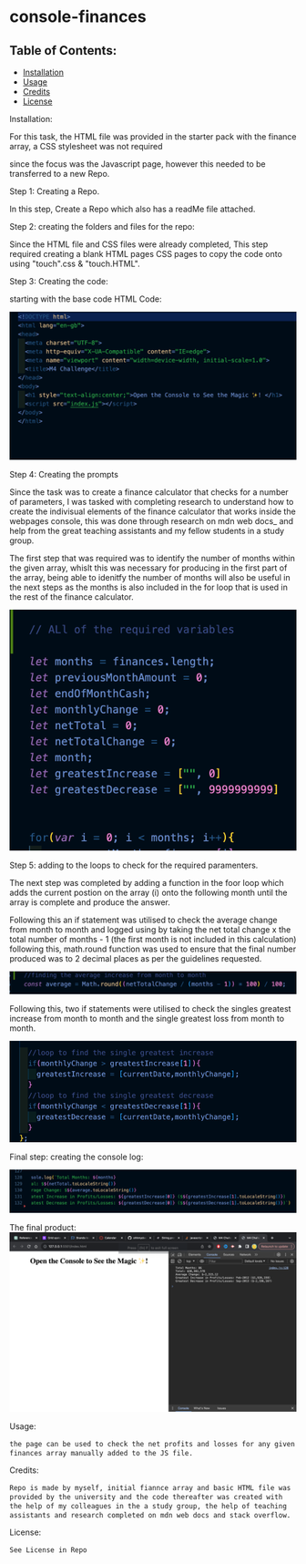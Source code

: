 # console-finances

## Table of Contents: 
* [Installation](#installation)
* [Usage](#usage)
* [Credits](#credits)
* [License](#license)


Installation: 

For this task, the HTML file was provided in the starter pack with the finance array, a CSS stylesheet was not required 

since the focus was the Javascript page, however this needed to be transferred to a new Repo.

Step 1: Creating a Repo. 

In this step, Create a Repo which also has a readMe file attached.

Step 2: creating the folders and files for the repo:

Since the HTML file and CSS files were already completed, This step required creating a blank HTML pages CSS pages to 
copy the code onto using "touch<file name>".css & "touch<file name>.HTML". 

Step 3: Creating the code: 

starting with the base code HTML Code:

![HTML starter code](./assets/images/Starter%20code.png)

Step 4: Creating the prompts

Since the task was to create a finance calculator that checks for a number of parameters, I was tasked 
with completing research to understand how to create the indivisual elements of the finance calculator 
that works inside the webpages console, this was done through research on mdn web docs_ and help from 
the great teaching assistants and my fellow students in a study group. 

The first step that was required was to identify the number of months within the given 
array, whislt this was necessary for producing in the first part of the array, being 
able to idenitfy the number of months will also be useful in the next steps as the 
months is also included in the for loop that is used in the rest of the finance 
calculator.

![variables and first line of the foor loop](./assets/images/variables.png)

Step 5: adding to the loops to check for the required paramenters.

The next step was completed by adding a function in the foor loop which adds the current postion on the array (i) onto the following month until the array is complete and produce the answer. 

Following this an if statement was utilised to check the average change from month to month and logged using by taking the net total change x the total number of months - 1 (the first month is not included in this calculation) following this, math.round function was used to ensure that the final number produced was to 2 decimal places as per the guidelines requested.

![average change](./assets/images/Average.png)

Following this, two if statements were utilised to check the singles greatest increase from month to month and the single greatest loss from month to month.

![cgreatest increase and decrease if statements](./assets/images/inc:dec.png)

Final step: creating the console log: 

![completed console log](./assets/images/Console%20log.png)

The final product: 
![final product](./assets/images/final.png)

Usage: 

    the page can be used to check the net profits and losses for any given finances array manually added to the JS file.

Credits: 

    Repo is made by myself, initial fiannce array and basic HTML file was provided by the university and the code thereafter was created with the help of my colleagues in the a study group, the help of teaching assistants and research completed on mdn web docs and stack overflow.

License:

    See License in Repo